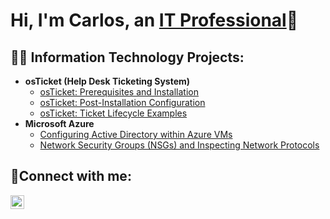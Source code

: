 <h1>Hi, I'm Carlos, an <a href="https://www.linkedin.com/in/carlos-vanzego-2a3b07104/">IT Professional</a>👾</h1>

<h2>👨‍💻 Information Technology Projects:</h2>

- <b>osTicket (Help Desk Ticketing System)</b>
  - [osTicket: Prerequisites and Installation](https://github.com/CarlosVanzego/osticket-prereqs)
  - [osTicket: Post-Installation Configuration](https://github.com/CarlosVanzego/post-install-config)
  - [osTicket: Ticket Lifecycle Examples](https://github.com/CarlosVanzego/ticket-lifecycle)
- <b>Microsoft Azure</b>
  - [Configuring Active Directory within Azure VMs](https://github.com/CarlosVanzego/configure-ad)
  - [Network Security Groups (NSGs) and Inspecting Network Protocols](https://github.com/CarlosVanzego/azure-network-protocols)

<h2>🤳Connect with me:</h2>

[<img align="left" alt="Josh | LinkedIn" width="22px" src="https://cdn.jsdelivr.net/npm/simple-icons@v3/icons/linkedin.svg" />][linkedin]

[linkedin]: https://www.linkedin.com/in/carlos-vanzego-2a3b07104/
